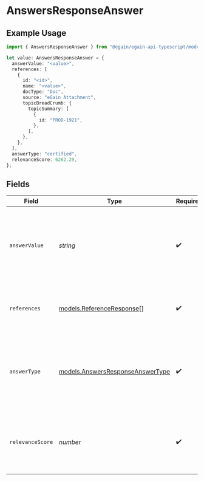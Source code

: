 # AnswersResponseAnswer

## Example Usage

```typescript
import { AnswersResponseAnswer } from "@egain/egain-api-typescript/models";

let value: AnswersResponseAnswer = {
  answerValue: "<value>",
  references: [
    {
      id: "<id>",
      name: "<value>",
      docType: "Doc",
      source: "eGain Attachment",
      topicBreadCrumb: {
        topicSummary: [
          {
            id: "PROD-1921",
          },
        ],
      },
    },
  ],
  answerType: "certified",
  relevanceScore: 6262.29,
};
```

## Fields

| Field                                                                                         | Type                                                                                          | Required                                                                                      | Description                                                                                   |
| --------------------------------------------------------------------------------------------- | --------------------------------------------------------------------------------------------- | --------------------------------------------------------------------------------------------- | --------------------------------------------------------------------------------------------- |
| `answerValue`                                                                                 | *string*                                                                                      | :heavy_check_mark:                                                                            | The main response text. May be a certified answer or a generative answer produced by the LLM. |
| `references`                                                                                  | [models.ReferenceResponse](../models/referenceresponse.md)[]                                  | :heavy_check_mark:                                                                            | Supporting sources that were used to produce the answer.                                      |
| `answerType`                                                                                  | [models.AnswersResponseAnswerType](../models/answersresponseanswertype.md)                    | :heavy_check_mark:                                                                            | Indicates whether the answer was extracted directly from documents or generated by the LLM.   |
| `relevanceScore`                                                                              | *number*                                                                                      | :heavy_check_mark:                                                                            | Confidence score (0.0-1.0) reflecting how well the answer matches the query.                  |